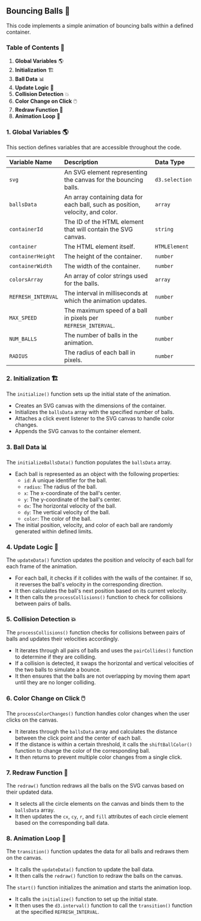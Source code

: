 ## Bouncing Balls 🏀

This code implements a simple animation of bouncing balls within a defined container. 

### Table of Contents 📑

1.  **Global Variables** 🌎
2.  **Initialization** 🏗️
3.  **Ball Data** 📊
4.  **Update Logic** 🔄
5.  **Collision Detection** 💥
6.  **Color Change on Click** 🖱️
7.  **Redraw Function** 🎨
8.  **Animation Loop** 🔁

### 1. Global Variables 🌎

This section defines variables that are accessible throughout the code.

| Variable Name     | Description                                                                 | Data Type     |
| :---------------- | :--------------------------------------------------------------------------- | :------------- |
| `svg`            | An SVG element representing the canvas for the bouncing balls.              | `d3.selection` |
| `ballsData`       | An array containing data for each ball, such as position, velocity, and color. | `array`        |
| `containerId`    | The ID of the HTML element that will contain the SVG canvas.                 | `string`       |
| `container`      | The HTML element itself.                                                     | `HTMLElement`   |
| `containerHeight` | The height of the container.                                                 | `number`       |
| `containerWidth`  | The width of the container.                                                  | `number`       |
| `colorsArray`    | An array of color strings used for the balls.                               | `array`        |
| `REFRESH_INTERVAL` | The interval in milliseconds at which the animation updates.              | `number`       |
| `MAX_SPEED`       | The maximum speed of a ball in pixels per `REFRESH_INTERVAL`.                 | `number`       |
| `NUM_BALLS`       | The number of balls in the animation.                                         | `number`       |
| `RADIUS`          | The radius of each ball in pixels.                                           | `number`       |

### 2. Initialization 🏗️

The `initialize()` function sets up the initial state of the animation.

-   Creates an SVG canvas with the dimensions of the container.
-   Initializes the `ballsData` array with the specified number of balls.
-   Attaches a click event listener to the SVG canvas to handle color changes.
-   Appends the SVG canvas to the container element.

### 3. Ball Data 📊

The `initializeBallsData()` function populates the `ballsData` array.

-   Each ball is represented as an object with the following properties:
    -   `id`: A unique identifier for the ball.
    -   `radius`: The radius of the ball.
    -   `x`: The x-coordinate of the ball's center.
    -   `y`: The y-coordinate of the ball's center.
    -   `dx`: The horizontal velocity of the ball.
    -   `dy`: The vertical velocity of the ball.
    -   `color`: The color of the ball.
-   The initial position, velocity, and color of each ball are randomly generated within defined limits.

### 4. Update Logic 🔄

The `updateData()` function updates the position and velocity of each ball for each frame of the animation.

-   For each ball, it checks if it collides with the walls of the container. If so, it reverses the ball's velocity in the corresponding direction.
-   It then calculates the ball's next position based on its current velocity.
-   It then calls the `processCollisions()` function to check for collisions between pairs of balls.

### 5. Collision Detection 💥

The `processCollisions()` function checks for collisions between pairs of balls and updates their velocities accordingly.

-   It iterates through all pairs of balls and uses the `pairCollides()` function to determine if they are colliding.
-   If a collision is detected, it swaps the horizontal and vertical velocities of the two balls to simulate a bounce.
-   It then ensures that the balls are not overlapping by moving them apart until they are no longer colliding.

### 6. Color Change on Click 🖱️

The `processColorChanges()` function handles color changes when the user clicks on the canvas.

-   It iterates through the `ballsData` array and calculates the distance between the click point and the center of each ball.
-   If the distance is within a certain threshold, it calls the `shiftBallColor()` function to change the color of the corresponding ball.
-   It then returns to prevent multiple color changes from a single click.

### 7. Redraw Function 🎨

The `redraw()` function redraws all the balls on the SVG canvas based on their updated data.

-   It selects all the circle elements on the canvas and binds them to the `ballsData` array.
-   It then updates the `cx`, `cy`, `r`, and `fill` attributes of each circle element based on the corresponding ball data.

### 8. Animation Loop 🔁

The `transition()` function updates the data for all balls and redraws them on the canvas.

-   It calls the `updateData()` function to update the ball data.
-   It then calls the `redraw()` function to redraw the balls on the canvas.

The `start()` function initializes the animation and starts the animation loop.

-   It calls the `initialize()` function to set up the initial state.
-   It then uses the `d3.interval()` function to call the `transition()` function at the specified `REFRESH_INTERVAL`.
